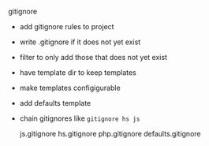 gitignore

- add gitignore rules to project
- write .gitignore if it does not yet exist
- filter to only add those that does not yet exist
- have template dir to keep templates
- make templates configigurable
- add defaults template
- chain gitignores like `gitignore hs js`

  js.gitignore
  hs.gitignore
  php.gitignore
  defaults.gitignore
